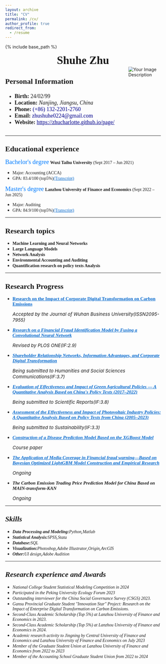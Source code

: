 ```yaml
---
layout: archive
title: "CV"
permalink: /cv/
author_profile: true
redirect_from:
  - /resume
---
```


{% include base_path %}
<div style="text-align: center;">
  <span style="font-size: 36px; font-family: Times New Roman; font-weight: bold;">Shuhe Zhu</span>
</div>

<div style="display: flex; justify-content: space-between; align-items: flex-start;">
  <div style="font-size: 18px; font-family: Times New Roman;">
    <h3 style="font-size: 24px;font-family: Times New Roman;">Personal Information</h3>
    <ul>
      <li><strong>Birth:</strong> 24/02/99</li>
      <li><strong>Location:</strong> <em>Nanjing, Jiangsu, China</em></li>
      <li><strong>Phone:</strong> <span style="color: #00008B;">(+86) 132-2201-2760</span></li>
      <li><strong>Email:</strong> <span style="color: #00008B;">zhushuhe0224@gmail.com</span></li>
      <li><strong>Website:</strong> <a href="https://zhucharlotte.github.io/page/" style="color: #00008B;">https://zhucharlotte.github.io/page/</a></li>
    </ul>
  </div> 
    <img src="../images/zhushuhe.jpg" alt="Your Image Description" style="max-width: 105px; height: auto;">
  </div>

---
## <span style="font-size: 24px; font-family: Times New Roman;">Educational experience</span>
<span style="font-size: 20px;color: #007BFF; font-family: Georgia;">Bachelor's degree</span>
**<span style="font-family: Georgia;">Wuxi Taihu University</span>**<span style="font-family: Georgia;"> (Sept 2017 – Jun 2021)</span><br>
* <span style="font-family: Georgia;">Major: Accounting (ACCA)</span><br>
* <span style="font-family: Georgia;">GPA: 83.4/100 (top5%)<a href="https://zhucharlotte.github.io/page//files/WG.pdf" style="color: #0066cc">(Transcript)</a></span><br>

<span style="font-size: 20px;color: #007BFF; font-family: Georgia;">Master's degree</span>
**<span style="font-family: Georgia;">Lanzhou University of Finance and Economics</span>** <span style="font-family: Georgia;">(Sept 2022 – Jun 2025)</span><br>
* <span style="font-family: Georgia;">Major: Auditing</span><br>
* <span style="font-family: Georgia;">GPA: 84.9/100 (top5%)<a href="https://zhucharlotte.github.io/page//files/LG.pdf" style="color: #0066cc">(Transcript)</a></span>

---

## <span style="font-size: 24px; font-family:  Times New Roman;">Research topics</span>
- **<span style="font-family: Georgia;">Machine Learning and Neural Networks</span>**<span style="font-family: Georgia;">
- **<span style="font-family: Georgia;">Large Language Models</span>** <span style="font-family: Georgia;">
- **<span style="font-family: Georgia;">Network Analysis</span>**<span style="font-family: Georgia;">
- **<span style="font-family: Georgia;">Environmental Accounting and Auditing</span>**<span style="font-family: Georgia;">
- **<span style="font-family: Georgia;">Quantification research on policy texts Analysis</span>**<span style="font-family: Georgia;">

---

## <span style="font-size: 24px;font-family: Times New Roman;">Research Progress</span>
- <span style="font-size: 15px;font-family: Georgia;"><b><a href="https://zhucharlotte.github.io/page//_talks/Carbon_Emissions.html" style="color: #0066cc">Research on the Impact of Corporate Digital Transformation on Carbon Emissions</a></b></span>
   <p><em><span style="font-size: 15px">Accepted by the Journal of Wuhan Business University(ISSN2095-7955)
- <span style="font-size: 15px;font-family: Georgia;"><b><a href="https://zhucharlotte.github.io/page//_talks/CNN.html"  style="color: #0066cc">Research on a Financial Fraud Identification Model by Fusing a Convolutional Neural Network</a></b></span>
  <p><em><span style="font-size: 15px">Revised by PLOS ONE(IF:2.9)
- <span style="font-size: 15px;font-family: Georgia;"><b><a href="https://zhucharlotte.github.io/page//_talks/Networks.html" style="color: #0066cc">Shareholder Relationship Networks, Information Advantages, and Corporate Digital Transformation</a></b></span>
   <p><em><span style="font-size: 15px">Being submitted to Humanities and Social Sciences Communications(IF:3.7)
  
- <span style="font-size: 15px;font-family: Georgia;"><b><a href="https://zhucharlotte.github.io/page//_talks/Green_Agricultural.html" style="color: #0066cc">Evaluation of Effectiveness and Impact of Green Agricultural Policies — A Quantitative Analysis Based on China's Policy Texts (2017–2022)</a></b></span>
   <p><em><span style="font-size: 15px">Being submitted to Scientific Reports(IF:3.8)
- <span style="font-size: 15px;font-family: Georgia;"><b><a href="https://zhucharlotte.github.io/page//_talks/Photovoltaic.html" style="color: #0066cc">Assessment of the Effectiveness and Impact of Photovoltaic Industry Policies: A Quantitative Analysis Based on Policy Texts from China (2005–2023)</a></b></span>
   <p><em><span style="font-size: 15px">Being submitted to Sustainability(IF:3.3)
- <span style="font-size: 15px;font-family: Georgia;"><b><a href="https://zhucharlotte.github.io/page//_talks/XGBoost.html" style="color: #0066cc">Construction of a Disease Prediction Model Based on the XGBoost Model</a></b></span>
   <p><em><span style="font-size: 15px">Course paper
- <span style="font-size: 15px;font-family: Georgia;"><b><a href="https://zhucharlotte.github.io/page//_talks/LightGBM.html" style="color: #0066cc">The Application of  Media Coverage in Financial fraud warning—Based on Bayesian Optimized LightGBM Model Construction and Empirical Research</a></b></span>
   <p><em><span style="font-size: 15px">Ongoing
- <span style="font-size: 15px;font-family: Georgia;"><b>The Carbon Emission Trading Price Prediction Model for China Based on MAIN-transform-KAN</b></span>
   <p><em><span style="font-size: 15px">Ongoing

---
## <span style="font-size: 24px; font-family: Times New Roman;">Skills</span>
* **<span style="font-family: Georgia;">Data Processing and Modeling</span>:**<span style="font-family: Georgia;">Python</span>,<span style="font-family: Georgia;">Matlab</span>
* **<span style="font-family: Georgia;">Statistical Analysis:</span>**<span style="font-family: Georgia;">SPSS</span>,<span style="font-family: Georgia;">Stata</span>
* **<span style="font-family: Georgia;">Database</span>:**<span style="font-family: Georgia;">SQL</span>
* **<span style="font-family: Georgia;">Visualization</span>:**<span style="font-family: Georgia;">Photoshop</span>,<span style="font-family: Georgia;">Adobe Illustrator</span>,<span style="font-family: Georgia;">Origin</span>,<span style="font-family: Georgia;">ArcGIS</span>
* **<span style="font-family: Georgia;">Other</span>:**<span style="font-family: Georgia;">UI design</span>,<span style="font-family: Georgia;">Adobe Audition</span>

---

## <span style="font-size: 24px; font-family: Times New Roman;">Research  experience and Awards</span>
* <span style="font-family: Georgia;">National College Student Statistical Modeling Competition in 2024</span>
* <span style="font-family: Georgia;">Participated in the Peking University Ecology Forum 2023</span>
* <span style="font-family: Georgia;">Outstanding interviewer for the China Social Governance Survey (CSGS) 2023.</span>
* <span style="font-family: Georgia;">Gansu Provincial Graduate Student "Innovation Star" Project: Research on the Impact of Enterprise Digital Transformation on Carbon Emissions.</span>
* <span style="font-family: Georgia;">Second-Class Academic Scholarship (Top 5%) at Lanzhou University of Finance and Economics in 2023.</span>
* <span style="font-family: Georgia;">Second-Class Academic Scholarship (Top 5%) at Lanzhou University of Finance and Economics in 2024.</span>
* <span style="font-family: Georgia;">Academic research activity to Jingning by Central University of Finance and Economics and Lanzhou University of Finance and Economics on July 2023</span>
* <span style="font-family: Georgia;">Member of the Graduate Student Union at Lanzhou University of Finance and Economics from 2022 to 2023</span>
* <span style="font-family: Georgia;">Member of the Accounting School Graduate Student Union from 2022 to 2024</span>



